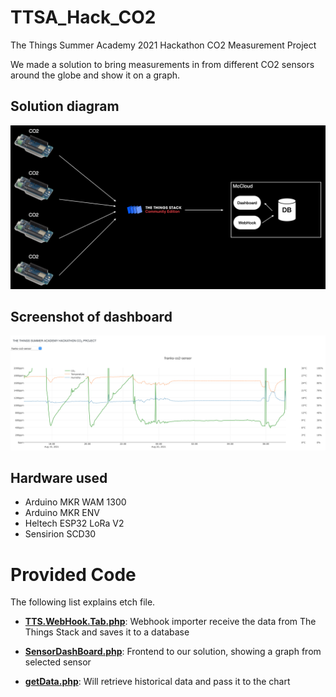 # TTSA_Hack_CO2
The Things Summer Academy 2021 Hackathon CO2 Measurement Project

We made a solution to bring measurements in from different CO2 sensors around the globe and show it on a graph.

## Solution diagram
![](./images/diagram.png)

## Screenshot of dashboard
![](./images/screenshot.png)

## Hardware used
- Arduino MKR WAM 1300
- Arduino MKR ENV
- Heltech ESP32 LoRa V2
- Sensirion SCD30

# Provided Code
The following list explains etch file.

- **[TTS.WebHook.Tab.php](./TTS.WebHook.Tab.php)**:
Webhook importer receive the data from The Things Stack and saves it to a database

- **[SensorDashBoard.php](./SensorDashBoard.php)**:
Frontend to our solution, showing a graph from selected sensor

- **[getData.php](./getData.php)**:
Will retrieve historical data and pass it to the chart


